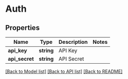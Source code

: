 # Auth

## Properties
Name | Type | Description | Notes
------------ | ------------- | ------------- | -------------
**api_key** | **string** | API Key | 
**api_secret** | **string** | API Secret | 

[[Back to Model list]](../../README.md#documentation-for-models) [[Back to API list]](../../README.md#documentation-for-api-endpoints) [[Back to README]](../../README.md)

